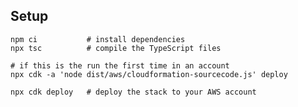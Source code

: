 ## Setup

	npm ci           # install dependencies
	npx tsc          # compile the TypeScript files
	
	# if this is the run the first time in an account
	npx cdk -a 'node dist/aws/cloudformation-sourcecode.js' deploy
    	
	npx cdk deploy   # deploy the stack to your AWS account
